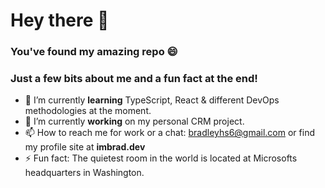 # Hey there 👋

### You've found my amazing  repo 😄

### Just a few bits about me and a fun fact at the end!

- 🌱 I’m currently **learning** TypeScript, React & different DevOps methodologies at the moment.
- 🔭 I’m currently **working** on my personal CRM project.
- 📫 How to reach me for work or a chat: bradleyhs6@gmail.com or find my profile site at **imbrad.dev**
- ⚡ Fun fact: The quietest room in the world is located at Microsofts headquarters in Washington.
